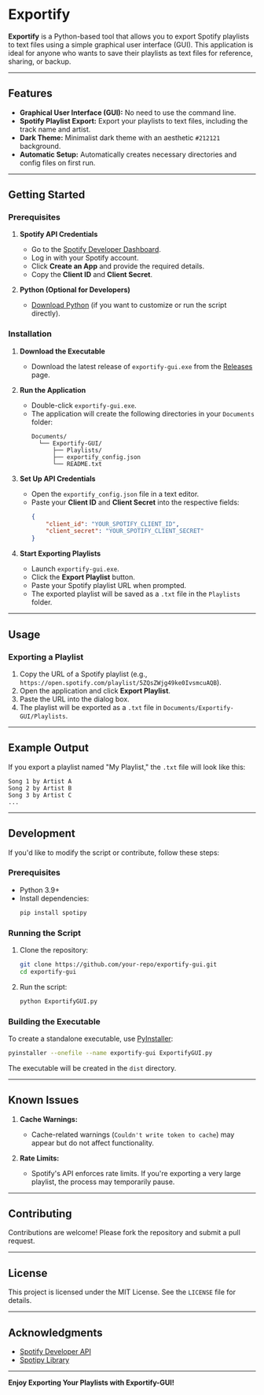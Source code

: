 # Exportify

**Exportify** is a Python-based tool that allows you to export Spotify playlists to text files using a simple graphical user interface (GUI). This application is ideal for anyone who wants to save their playlists as text files for reference, sharing, or backup.

---

## Features

- **Graphical User Interface (GUI):** No need to use the command line.
- **Spotify Playlist Export:** Export your playlists to text files, including the track name and artist.
- **Dark Theme:** Minimalist dark theme with an aesthetic `#212121` background.
- **Automatic Setup:** Automatically creates necessary directories and config files on first run.

---

## Getting Started

### Prerequisites

1. **Spotify API Credentials**
   - Go to the [Spotify Developer Dashboard](https://developer.spotify.com/dashboard/applications).
   - Log in with your Spotify account.
   - Click **Create an App** and provide the required details.
   - Copy the **Client ID** and **Client Secret**.

2. **Python (Optional for Developers)**
   - [Download Python](https://www.python.org/) (if you want to customize or run the script directly).

### Installation

1. **Download the Executable**
   - Download the latest release of `exportify-gui.exe` from the [Releases](https://github.com/your-repo/releases) page.

2. **Run the Application**
   - Double-click `exportify-gui.exe`.
   - The application will create the following directories in your `Documents` folder:
     ```
     Documents/
       └── Exportify-GUI/
           ├── Playlists/
           ├── exportify_config.json
           └── README.txt
     ```

3. **Set Up API Credentials**
   - Open the `exportify_config.json` file in a text editor.
   - Paste your **Client ID** and **Client Secret** into the respective fields:
     ```json
     {
         "client_id": "YOUR_SPOTIFY_CLIENT_ID",
         "client_secret": "YOUR_SPOTIFY_CLIENT_SECRET"
     }
     ```

4. **Start Exporting Playlists**
   - Launch `exportify-gui.exe`.
   - Click the **Export Playlist** button.
   - Paste your Spotify playlist URL when prompted.
   - The exported playlist will be saved as a `.txt` file in the `Playlists` folder.

---

## Usage

### Exporting a Playlist

1. Copy the URL of a Spotify playlist (e.g., `https://open.spotify.com/playlist/5ZQsZWjg49ke0IvsmcuAQB`).
2. Open the application and click **Export Playlist**.
3. Paste the URL into the dialog box.
4. The playlist will be exported as a `.txt` file in `Documents/Exportify-GUI/Playlists`.

---

## Example Output

If you export a playlist named "My Playlist," the `.txt` file will look like this:

```
Song 1 by Artist A
Song 2 by Artist B
Song 3 by Artist C
...
```

---

## Development

If you'd like to modify the script or contribute, follow these steps:

### Prerequisites

- Python 3.9+
- Install dependencies:
  ```bash
  pip install spotipy
  ```

### Running the Script

1. Clone the repository:
   ```bash
   git clone https://github.com/your-repo/exportify-gui.git
   cd exportify-gui
   ```

2. Run the script:
   ```bash
   python ExportifyGUI.py
   ```

### Building the Executable

To create a standalone executable, use [PyInstaller](https://pyinstaller.org/):
```bash
pyinstaller --onefile --name exportify-gui ExportifyGUI.py
```

The executable will be created in the `dist` directory.

---

## Known Issues

1. **Cache Warnings:**
   - Cache-related warnings (`Couldn't write token to cache`) may appear but do not affect functionality.

2. **Rate Limits:**
   - Spotify's API enforces rate limits. If you're exporting a very large playlist, the process may temporarily pause.

---

## Contributing

Contributions are welcome! Please fork the repository and submit a pull request.

---

## License

This project is licensed under the MIT License. See the `LICENSE` file for details.

---

## Acknowledgments

- [Spotify Developer API](https://developer.spotify.com/documentation/web-api/)
- [Spotipy Library](https://spotipy.readthedocs.io/en/2.16.1/)

---

**Enjoy Exporting Your Playlists with Exportify-GUI!**

